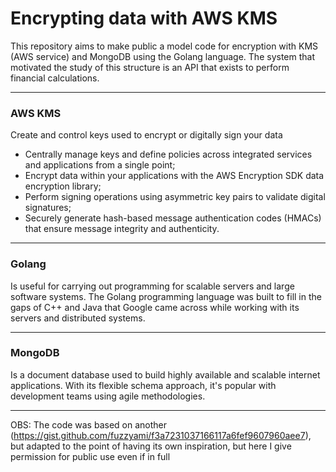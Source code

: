 # Encrypting data with AWS KMS
This repository aims to make public a model code for encryption with KMS (AWS service) and MongoDB using the Golang language. The system that motivated the study of this structure is an API that exists to perform financial calculations.

---

### AWS KMS
Create and control keys used to encrypt or digitally sign your data
- Centrally manage keys and define policies across integrated services and applications from a single point;
- Encrypt data within your applications with the AWS Encryption SDK data encryption library;
- Perform signing operations using asymmetric key pairs to validate digital signatures;
- Securely generate hash-based message authentication codes (HMACs) that ensure message integrity and authenticity.

---

### Golang
Is useful for carrying out programming for scalable servers and large software systems. The Golang programming language was built to fill in the gaps of C++ and Java that Google came across while working with its servers and distributed systems.

---

### MongoDB
Is a document database used to build highly available and scalable internet applications. With its flexible schema approach, it's popular with development teams using agile methodologies.

---

OBS: The code was based on another (https://gist.github.com/fuzzyami/f3a7231037166117a6fef9607960aee7), but adapted to the point of having its own inspiration, but here I give permission for public use even if in full
